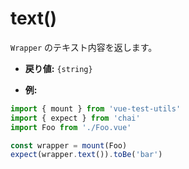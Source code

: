# text()

`Wrapper` のテキスト内容を返します。

- **戻り値:** `{string}`

- **例:**

```js
import { mount } from 'vue-test-utils'
import { expect } from 'chai'
import Foo from './Foo.vue'

const wrapper = mount(Foo)
expect(wrapper.text()).toBe('bar')
```
